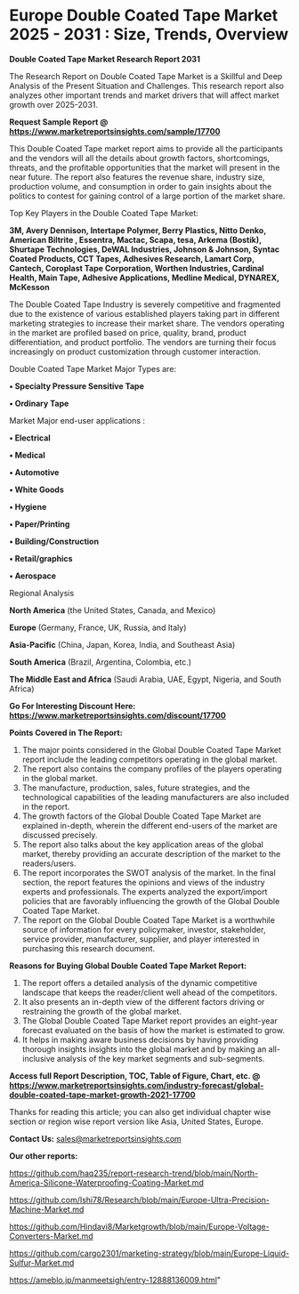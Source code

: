 # Europe Double Coated Tape Market 2025 - 2031 : Size, Trends, Overview

<strong>Double Coated Tape Market Research Report 2031</strong>

The Research Report on Double Coated Tape Market is a Skillful and Deep Analysis of the Present Situation and Challenges. This research report also analyzes other important trends and market drivers that will affect market growth over 2025-2031.

<strong>Request Sample Report @ <a href=https://www.marketreportsinsights.com/sample/17700>https://www.marketreportsinsights.com/sample/17700</a></strong>

This Double Coated Tape market report aims to provide all the participants and the vendors will all the details about growth factors, shortcomings, threats, and the profitable opportunities that the market will present in the near future. The report also features the revenue share, industry size, production volume, and consumption in order to gain insights about the politics to contest for gaining control of a large portion of the market share.

Top Key Players in the Double Coated Tape Market:

<strong>3M, Avery Dennison, Intertape Polymer, Berry Plastics, Nitto Denko, American Biltrite , Essentra, Mactac, Scapa, tesa, Arkema (Bostik), Shurtape Technologies, DeWAL Industries, Johnson & Johnson, Syntac Coated Products, CCT Tapes, Adhesives Research, Lamart Corp, Cantech, Coroplast Tape Corporation, Worthen Industries, Cardinal Health, Main Tape, Adhesive Applications, Medline Medical, DYNAREX, McKesson</strong>

The Double Coated Tape Industry is severely competitive and fragmented due to the existence of various established players taking part in different marketing strategies to increase their market share. The vendors operating in the market are profiled based on price, quality, brand, product differentiation, and product portfolio. The vendors are turning their focus increasingly on product customization through customer interaction.

Double Coated Tape Market Major Types are:

<strong>• Specialty Pressure Sensitive Tape

• Ordinary Tape</strong>

Market Major end-user applications :

<strong>• Electrical

• Medical

• Automotive

• White Goods

• Hygiene

• Paper/Printing

• Building/Construction

• Retail/graphics

• Aerospace</strong>

Regional Analysis

</u><strong><b>North America</b></strong> (the United States, Canada, and Mexico)

<strong><b>Europe </b></strong>(Germany, France, UK, Russia, and Italy)

<strong><b>Asia-Pacific</b></strong> (China, Japan, Korea, India, and Southeast Asia)

<strong><b>South America</b></strong> (Brazil, Argentina, Colombia, etc.)

<strong><b>The Middle East and Africa</b></strong> (Saudi Arabia, UAE, Egypt, Nigeria, and South Africa)

<strong>Go For Interesting Discount Here: <a href=https://www.marketreportsinsights.com/discount/17700>https://www.marketreportsinsights.com/discount/17700</a></strong>

<strong>Points Covered in The Report:</strong>
<ol>
  <li>The major points considered in the Global Double Coated Tape Market report include the leading competitors operating in the global market.</li>
  <li>The report also contains the company profiles of the players operating in the global market.</li>
  <li>The manufacture, production, sales, future strategies, and the technological capabilities of the leading manufacturers are also included in the report.</li>
  <li>The growth factors of the Global Double Coated Tape Market are explained in-depth, wherein the different end-users of the market are discussed precisely.</li>
  <li>The report also talks about the key application areas of the global market, thereby providing an accurate description of the market to the readers/users.</li>
  <li>The report incorporates the SWOT analysis of the market. In the final section, the report features the opinions and views of the industry experts and professionals. The experts analyzed the export/import policies that are favorably influencing the growth of the Global Double Coated Tape Market.</li>
  <li>The report on the Global Double Coated Tape Market is a worthwhile source of information for every policymaker, investor, stakeholder, service provider, manufacturer, supplier, and player interested in purchasing this research document.</li>
</ol>
<strong>Reasons for Buying Global Double Coated Tape Market Report:</strong>

<ol>
  <li>The report offers a detailed analysis of the dynamic competitive landscape that keeps the reader/client well ahead of the competitors.</li>
  <li>It also presents an in-depth view of the different factors driving or restraining the growth of the global market.</li>
  <li>The Global Double Coated Tape Market report provides an eight-year forecast evaluated on the basis of how the market is estimated to grow.</li>
  <li>It helps in making aware business decisions by having providing thorough insights insights into the global market and by making an all-inclusive analysis of the key market segments and sub-segments.</li>
</ol>
<strong>Access full Report Description, TOC, Table of Figure, Chart, etc. @ <a href=https://www.marketreportsinsights.com/industry-forecast/global-double-coated-tape-market-growth-2021-17700>https://www.marketreportsinsights.com/industry-forecast/global-double-coated-tape-market-growth-2021-17700</a></strong>


Thanks for reading this article; you can also get individual chapter wise section or region wise report version like Asia, United States, Europe.

<strong>Contact Us:</strong>
sales@marketreportsinsights.com

<strong>Our other reports:</strong>

<a href=https://github.com/haq235/report-research-trend/blob/main/North-America-Silicone-Waterproofing-Coating-Market.md>https://github.com/haq235/report-research-trend/blob/main/North-America-Silicone-Waterproofing-Coating-Market.md</a>

<a href=https://github.com/Ishi78/Research/blob/main/Europe-Ultra-Precision-Machine-Market.md>https://github.com/Ishi78/Research/blob/main/Europe-Ultra-Precision-Machine-Market.md</a>

<a href=https://github.com/Hindavi8/Marketgrowth/blob/main/Europe-Voltage-Converters-Market.md>https://github.com/Hindavi8/Marketgrowth/blob/main/Europe-Voltage-Converters-Market.md</a>

<a href=https://github.com/cargo2301/marketing-strategy/blob/main/Europe-Liquid-Sulfur-Market.md>https://github.com/cargo2301/marketing-strategy/blob/main/Europe-Liquid-Sulfur-Market.md</a>

<a href=https://ameblo.jp/manmeetsigh/entry-12888136009.html>https://ameblo.jp/manmeetsigh/entry-12888136009.html</a>"
